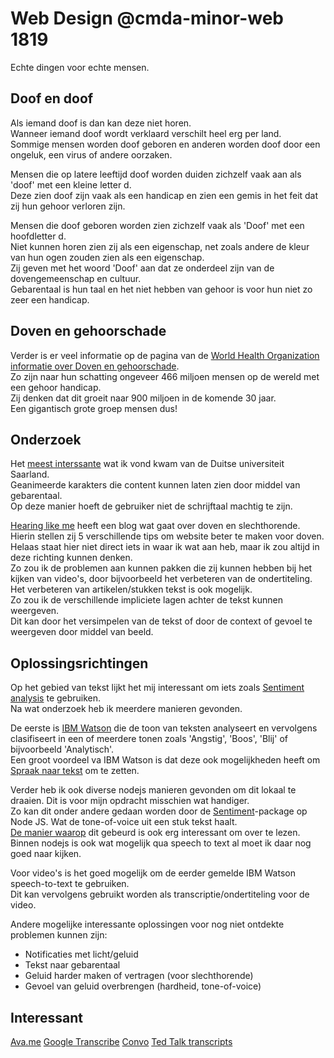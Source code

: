 # Web Design @cmda-minor-web 1819
Echte dingen voor echte mensen.

## Doof en doof
Als iemand doof is dan kan deze niet horen.  
Wanneer iemand doof wordt verklaard verschilt heel erg per land.  
Sommige mensen worden doof geboren en anderen worden doof door een ongeluk, een virus of andere oorzaken.  

Mensen die op latere leeftijd doof worden duiden zichzelf vaak aan als 'doof' met een kleine letter d.  
Deze zien doof zijn vaak als een handicap en zien een gemis in het feit dat zij hun gehoor verloren zijn.  

Mensen die doof geboren worden zien zichzelf vaak als 'Doof' met een hoofdletter d.  
Niet kunnen horen zien zij als een eigenschap, net zoals andere de kleur van hun ogen zouden zien als een eigenschap.  
Zij geven met het woord 'Doof' aan dat ze onderdeel zijn van de dovengemeenschap en cultuur.  
Gebarentaal is hun taal en het niet hebben van gehoor is voor hun niet zo zeer een handicap.  

## Doven en gehoorschade
Verder is er veel informatie op de pagina van de [World Health Organization informatie over Doven en gehoorschade](https://www.who.int/health-topics/news-room/fact-sheets/detail/deafness-and-hearing-loss).  
Zo zijn naar hun schatting ongeveer 466 miljoen mensen op de wereld met een gehoor handicap.  
Zij denken dat dit groeit naar 900 miljoen in de komende 30 jaar.  
Een gigantisch grote groep mensen dus!  

## Onderzoek
Het [meest interssante](https://www.sciencedaily.com/releases/2014/08/140828091247.htm) wat ik vond kwam van de Duitse universiteit Saarland.  
Geanimeerde karakters die content kunnen laten zien door middel van gebarentaal.  
Op deze manier hoeft de gebruiker niet de schrijftaal machtig te zijn.  

[Hearing like me](https://www.hearinglikeme.com/5-ways-to-make-websites-more-accessible-for-deaf-people/) heeft een blog wat gaat over doven en slechthorende.  
Hierin stellen zij 5 verschillende tips om website beter te maken voor doven.  
Helaas staat hier niet direct iets in waar ik wat aan heb, maar ik zou altijd in deze richting kunnen denken.  
Zo zou ik de problemen aan kunnen pakken die zij kunnen hebben bij het kijken van video's, door bijvoorbeeld het verbeteren van de ondertiteling.   
Het verbeteren van artikelen/stukken tekst is ook mogelijk.  
Zo zou ik de verschillende impliciete lagen achter de tekst kunnen weergeven.  
Dit kan door het versimpelen van de tekst of door de context of gevoel te weergeven door middel van beeld.  

## Oplossingsrichtingen
Op het gebied van tekst lijkt het mij interessant om iets zoals [Sentiment analysis](https://en.wikipedia.org/wiki/Sentiment_analysis) te gebruiken.  
Na wat onderzoek heb ik meerdere manieren gevonden.   

De eerste is [IBM Watson](https://www.ibm.com/watson/services/tone-analyzer/) die de toon van teksten analyseert en vervolgens clasifiseert in een of meerdere tonen zoals 'Angstig', 'Boos', 'Blij' of bijvoorbeeld 'Analytisch'.  
Een groot voordeel va IBM Watson is dat deze ook mogelijkheden heeft om [Spraak naar tekst](https://www.ibm.com/watson/services/speech-to-text/) om te zetten.

Verder heb ik ook diverse nodejs manieren gevonden om dit lokaal te draaien. Dit is voor mijn opdracht misschien wat handiger.  
Zo kan dit onder andere gedaan worden door de [Sentiment](https://www.npmjs.com/package/sentiment)-package op Node JS. Wat de tone-of-voice uit een stuk tekst haalt.  
[De manier waarop](https://medium.com/justcodeblog/multilanguage-sentiment-analysis-in-node-js-42464614c97e) dit gebeurd is ook erg interessant om over te lezen.  
Binnen nodejs is ook wat mogelijk qua speech to text al moet ik daar nog goed naar kijken.

Voor video's is het goed mogelijk om de eerder gemelde IBM Watson speech-to-text te gebruiken.  
Dit kan vervolgens gebruikt worden als transcriptie/ondertiteling voor de video.  

Andere mogelijke interessante oplossingen voor nog niet ontdekte problemen kunnen zijn:  
* Notificaties met licht/geluid  
* Tekst naar gebarentaal
* Geluid harder maken of vertragen (voor slechthorende)
* Gevoel van geluid overbrengen (hardheid, tone-of-voice)

## Interessant
[Ava.me](https://www.ava.me/)
[Google Transcribe](https://cloud.google.com/speech-to-text/)
[Convo](https://www.convorelay.com/)
[Ted Talk transcripts](https://www.ted.com/talks/ken_robinson_says_schools_kill_creativity/transcript)
